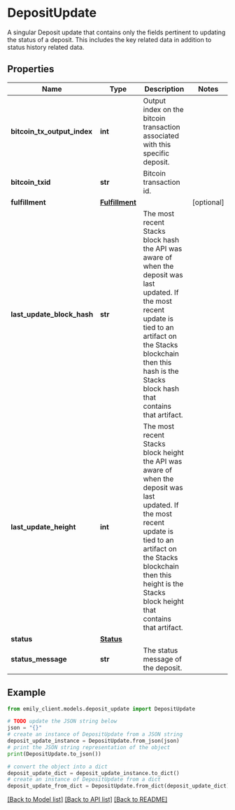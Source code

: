 # DepositUpdate

A singular Deposit update that contains only the fields pertinent to updating the status of a deposit. This includes the key related data in addition to status history related data.

## Properties

Name | Type | Description | Notes
------------ | ------------- | ------------- | -------------
**bitcoin_tx_output_index** | **int** | Output index on the bitcoin transaction associated with this specific deposit. | 
**bitcoin_txid** | **str** | Bitcoin transaction id. | 
**fulfillment** | [**Fulfillment**](Fulfillment.md) |  | [optional] 
**last_update_block_hash** | **str** | The most recent Stacks block hash the API was aware of when the deposit was last updated. If the most recent update is tied to an artifact on the Stacks blockchain then this hash is the Stacks block hash that contains that artifact. | 
**last_update_height** | **int** | The most recent Stacks block height the API was aware of when the deposit was last updated. If the most recent update is tied to an artifact on the Stacks blockchain then this height is the Stacks block height that contains that artifact. | 
**status** | [**Status**](Status.md) |  | 
**status_message** | **str** | The status message of the deposit. | 

## Example

```python
from emily_client.models.deposit_update import DepositUpdate

# TODO update the JSON string below
json = "{}"
# create an instance of DepositUpdate from a JSON string
deposit_update_instance = DepositUpdate.from_json(json)
# print the JSON string representation of the object
print(DepositUpdate.to_json())

# convert the object into a dict
deposit_update_dict = deposit_update_instance.to_dict()
# create an instance of DepositUpdate from a dict
deposit_update_from_dict = DepositUpdate.from_dict(deposit_update_dict)
```
[[Back to Model list]](../README.md#documentation-for-models) [[Back to API list]](../README.md#documentation-for-api-endpoints) [[Back to README]](../README.md)


